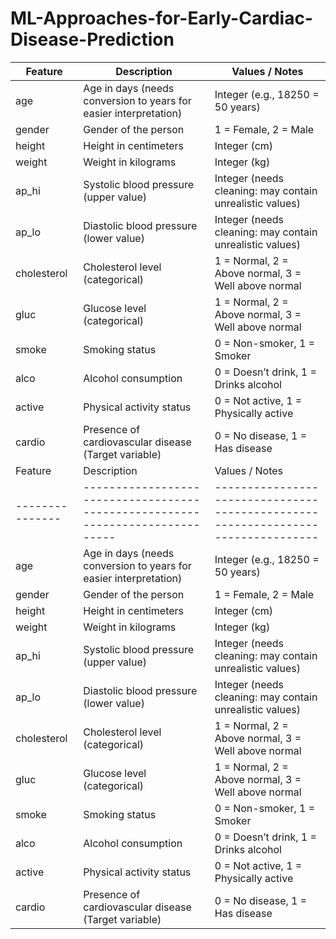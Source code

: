 # ML-Approaches-for-Early-Cardiac-Disease-Prediction 
| Feature       | Description                                                                 | Values / Notes                                                                 |
|---------------|-----------------------------------------------------------------------------|--------------------------------------------------------------------------------|
| age           | Age in days (needs conversion to years for easier interpretation)           | Integer (e.g., 18250 = 50 years)                                               |
| gender        | Gender of the person                                                        | 1 = Female, 2 = Male                                                           |
| height        | Height in centimeters                                                       | Integer (cm)                                                                   |
| weight        | Weight in kilograms                                                         | Integer (kg)                                                                   |
| ap_hi         | Systolic blood pressure (upper value)                                       | Integer (needs cleaning: may contain unrealistic values)                       |
| ap_lo         | Diastolic blood pressure (lower value)                                      | Integer (needs cleaning: may contain unrealistic values)                       |
| cholesterol   | Cholesterol level (categorical)                                             | 1 = Normal, 2 = Above normal, 3 = Well above normal                           |
| gluc          | Glucose level (categorical)                                                 | 1 = Normal, 2 = Above normal, 3 = Well above normal                           |
| smoke         | Smoking status                                                              | 0 = Non-smoker, 1 = Smoker                                                     |
| alco          | Alcohol consumption                                                         | 0 = Doesn’t drink, 1 = Drinks alcohol                                         |
| active        | Physical activity status                                                    | 0 = Not active, 1 = Physically active                                          |
| cardio        | Presence of cardiovascular disease (Target variable)                        | 0 = No disease, 1 = Has disease                                                |
| Feature       | Description                                                                 | Values / Notes                                                                 |
|---------------|-----------------------------------------------------------------------------|--------------------------------------------------------------------------------|
| age           | Age in days (needs conversion to years for easier interpretation)           | Integer (e.g., 18250 = 50 years)                                               |
| gender        | Gender of the person                                                        | 1 = Female, 2 = Male                                                           |
| height        | Height in centimeters                                                       | Integer (cm)                                                                   |
| weight        | Weight in kilograms                                                         | Integer (kg)                                                                   |
| ap_hi         | Systolic blood pressure (upper value)                                       | Integer (needs cleaning: may contain unrealistic values)                       |
| ap_lo         | Diastolic blood pressure (lower value)                                      | Integer (needs cleaning: may contain unrealistic values)                       |
| cholesterol   | Cholesterol level (categorical)                                             | 1 = Normal, 2 = Above normal, 3 = Well above normal                           |
| gluc          | Glucose level (categorical)                                                 | 1 = Normal, 2 = Above normal, 3 = Well above normal                           |
| smoke         | Smoking status                                                              | 0 = Non-smoker, 1 = Smoker                                                     |
| alco          | Alcohol consumption                                                         | 0 = Doesn’t drink, 1 = Drinks alcohol                                         |
| active        | Physical activity status                                                    | 0 = Not active, 1 = Physically active                                          |
| cardio        | Presence of cardiovascular disease (Target variable)                        | 0 = No disease, 1 = Has disease       
